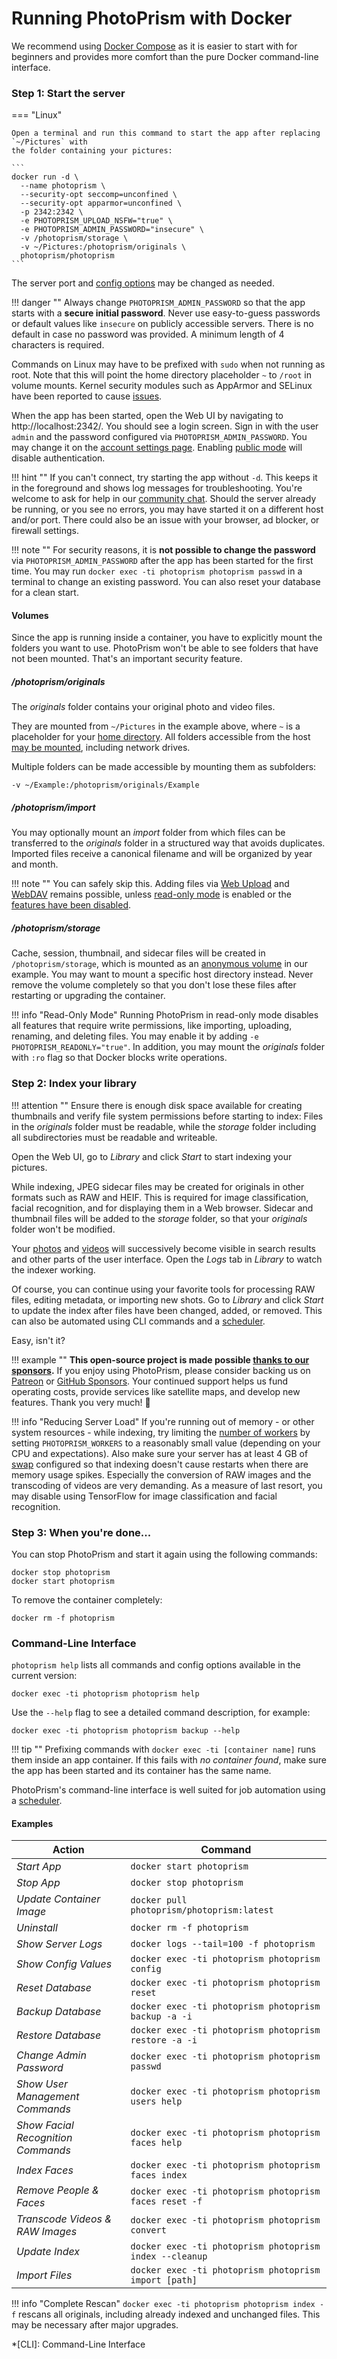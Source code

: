 # Running PhotoPrism with Docker

We recommend using [Docker Compose](docker-compose.md) as it is easier to start with for beginners
and provides more comfort than the pure Docker command-line interface.

### Step 1: Start the server ###

=== "Linux"

    Open a terminal and run this command to start the app after replacing `~/Pictures` with
    the folder containing your pictures:
    
    ```
    docker run -d \
      --name photoprism \
      --security-opt seccomp=unconfined \
      --security-opt apparmor=unconfined \
      -p 2342:2342 \
      -e PHOTOPRISM_UPLOAD_NSFW="true" \
      -e PHOTOPRISM_ADMIN_PASSWORD="insecure" \
      -v /photoprism/storage \
      -v ~/Pictures:/photoprism/originals \
      photoprism/photoprism
    ```
    
The server port and [config options](config-options.md) may be changed as needed.

!!! danger ""
    Always change `PHOTOPRISM_ADMIN_PASSWORD` so that the app starts with a **secure initial password**.
    Never use easy-to-guess passwords or default values like `insecure` on publicly accessible servers.
    There is no default in case no password was provided. A minimum length of 4 characters is required.

Commands on Linux may have to be prefixed with `sudo` when not running as root.
Note that this will point the home directory placeholder `~` to `/root` in volume mounts.
Kernel security modules such as AppArmor and SELinux have been reported to cause
[issues](https://docs.photoprism.org/getting-started/faq/#why-is-photoprism-getting-stuck-in-a-restart-loop).

When the app has been started, open the Web UI by navigating to http://localhost:2342/. You should see a login screen.
Sign in with the user `admin` and the password configured via `PHOTOPRISM_ADMIN_PASSWORD`.
You may change it on the [account settings page](../user-guide/settings/account.md).
Enabling [public mode](config-options.md) will disable authentication.

!!! hint ""
    If you can't connect, try starting the app without `-d`. This keeps it in the foreground
    and shows log messages for troubleshooting. You're welcome to ask for help in our [community chat](https://gitter.im/browseyourlife/community).
    Should the server already be running, or you see no errors, you may have started it 
    on a different host and/or port. There could also be an issue with your browser, 
    ad blocker, or firewall settings.

!!! note ""
    For security reasons, it is **not possible to change the password** via `PHOTOPRISM_ADMIN_PASSWORD` 
    after the app has been started for the first time. You may run `docker exec -ti photoprism photoprism passwd`
    in a terminal to change an existing password. You can also reset your database for a clean start. 

#### Volumes ####

Since the app is running inside a container, you have to explicitly mount the folders you want to use.
PhotoPrism won't be able to see folders that have not been mounted. That's an important security feature.

##### /photoprism/originals #####

The *originals* folder contains your original photo and video files.

They are mounted from `~/Pictures` in the example above, where `~` is a placeholder for 
your [home directory](https://en.wikipedia.org/wiki/Home_directory). All folders accessible from 
the host [may be mounted](https://docs.docker.com/storage/bind-mounts/), including network drives. 

Multiple folders can be made accessible by mounting them as subfolders:

```
-v ~/Example:/photoprism/originals/Example
``` 

##### /photoprism/import #####

You may optionally mount an *import* folder from which files can be transferred to the *originals* folder
in a structured way that avoids duplicates. Imported files receive a canonical filename and will be 
organized by year and month.

!!! note ""
    You can safely skip this. Adding files via [Web Upload](../user-guide/library/upload.md)
    and [WebDAV](../user-guide/sync/webdav.md) remains possible, unless [read-only mode](config-options.md)
    is enabled or the [features have been disabled](../user-guide/settings/general.md).

##### /photoprism/storage #####

Cache, session, thumbnail, and sidecar files will be created in `/photoprism/storage`, which is mounted as 
an [anonymous volume](https://docs.docker.com/storage/bind-mounts/) in our example. You may want to 
mount a specific host directory instead. Never remove the volume completely so that you don't lose 
these files after restarting or upgrading the container.

!!! info "Read-Only Mode"
    Running PhotoPrism in read-only mode disables all features that require write permissions,
    like importing, uploading, renaming, and deleting files.
    You may enable it by adding `-e PHOTOPRISM_READONLY="true"`.
    In addition, you may mount the *originals* folder with `:ro` flag so that Docker
    blocks write operations.

### Step 2: Index your library ###

!!! attention ""
    Ensure there is enough disk space available for creating thumbnails and verify file system permissions
    before starting to index: Files in the *originals* folder must be readable, while the *storage* folder
    including all subdirectories must be readable and writeable.

Open the Web UI, go to *Library* and click *Start* to start indexing your pictures.

While indexing, JPEG sidecar files may be created for originals in other formats such as RAW and HEIF.
This is required for image classification, facial recognition, and for displaying them in a Web browser.
Sidecar and thumbnail files will be added to the *storage* folder, so that your *originals* folder won't be modified.

Your [photos](../user-guide/organize/browse.md) and [videos](../user-guide/organize/video.md) will
successively become visible in search results and other parts of the user interface.
Open the *Logs* tab in *Library* to watch the indexer working.

Of course, you can continue using your favorite tools for processing RAW files, editing metadata,
or importing new shots. Go to *Library* and click *Start* to update the index after files have been
changed, added, or removed. This can also be automated using CLI commands and a [scheduler](https://dl.photoprism.org/docker/scheduler/).

Easy, isn't it?

!!! example ""
    **This open-source project is made possible [thanks to our sponsors](https://github.com/photoprism/photoprism/blob/develop/SPONSORS.md).**
    If you enjoy using PhotoPrism, please consider backing us on [Patreon](https://www.patreon.com/photoprism)
    or [GitHub Sponsors](https://github.com/sponsors/photoprism).
    Your continued support helps us fund operating costs, provide services like satellite maps,
    and develop new features. Thank you very much! 💜

!!! info "Reducing Server Load"
    If you're running out of memory - or other system resources - while indexing, try limiting the
    [number of workers](https://docs.photoprism.org/getting-started/config-options/) by setting
    `PHOTOPRISM_WORKERS` to a reasonably small value (depending on your CPU and expectations).
    Also make sure your server has at least 4 GB of [swap](https://opensource.com/article/18/9/swap-space-linux-systems)
    configured so that indexing doesn't cause restarts when there are memory usage spikes.
    Especially the conversion of RAW images and the transcoding of videos are very demanding.
    As a measure of last resort, you may disable using TensorFlow for image classification and facial recognition.

### Step 3: When you're done... ###

You can stop PhotoPrism and start it again using the following commands:

```
docker stop photoprism
docker start photoprism
```

To remove the container completely:

```
docker rm -f photoprism
```

### Command-Line Interface ###

`photoprism help` lists all commands and config options available in the current version:

```
docker exec -ti photoprism photoprism help
```

Use the `--help` flag to see a detailed command description, for example:

```
docker exec -ti photoprism photoprism backup --help
```

!!! tip ""
    Prefixing commands with `docker exec -ti [container name]` runs them inside an app container.
    If this fails with *no container found*, make sure the app has been started and 
    its container has the same name.

PhotoPrism's command-line interface is well suited for job automation using a
[scheduler](https://dl.photoprism.org/docker/scheduler/).

#### Examples ####

| Action                      | Command                                                  |
| --------------------------- | -------------------------------------------------------- |
| *Start App*                 | `docker start photoprism`                                |
| *Stop App*                  | `docker stop photoprism`                                 |
| *Update Container Image*    | `docker pull photoprism/photoprism:latest`               |
| *Uninstall*                 | `docker rm -f photoprism`                                |
| *Show Server Logs*          | `docker logs --tail=100 -f photoprism`                   |
| *Show Config Values*        | `docker exec -ti photoprism photoprism config`           |
| *Reset Database*            | `docker exec -ti photoprism photoprism reset`            |                   
| *Backup Database*           | `docker exec -ti photoprism photoprism backup -a -i`     |                      
| *Restore Database*          | `docker exec -ti photoprism photoprism restore -a -i`    |                   
| *Change Admin Password*     | `docker exec -ti photoprism photoprism passwd`           | 
| *Show User Management Commands*    | `docker exec -ti photoprism photoprism users help`|
| *Show Facial Recognition Commands* | `docker exec -ti photoprism photoprism faces help`|
| *Index Faces*               | `docker exec -ti photoprism photoprism faces index`      |
| *Remove People & Faces*     | `docker exec -ti photoprism photoprism faces reset -f`   |
| *Transcode Videos & RAW Images*    | `docker exec -ti photoprism photoprism convert`   |
| *Update Index*              | `docker exec -ti photoprism photoprism index --cleanup`  |                  
| *Import Files*              | `docker exec -ti photoprism photoprism import [path]`    |

!!! info "Complete Rescan"
    `docker exec -ti photoprism photoprism index -f` rescans all originals, including already indexed and unchanged files.
    This may be necessary after major upgrades.

*[CLI]: Command-Line Interface